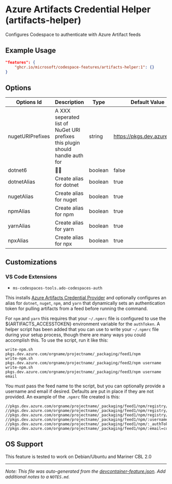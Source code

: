 
# Azure Artifacts Credential Helper (artifacts-helper)

Configures Codespace to authenticate with Azure Artifact feeds

## Example Usage

```json
"features": {
    "ghcr.io/microsoft/codespace-features/artifacts-helper:1": {}
}
```

## Options

| Options Id | Description | Type | Default Value |
|-----|-----|-----|-----|
| nugetURIPrefixes | A XXX seperated list of NuGet URI prefixes this plugin should handle auth for | string | https://pkgs.dev.azure.com/ |
| dotnet6 | 🤷🏻 | boolean | false |
| dotnetAlias | Create alias for dotnet | boolean | true |
| nugetAlias | Create alias for nuget | boolean | true |
| npmAlias | Create alias for npm | boolean | true |
| yarnAlias | Create alias for yarn | boolean | true |
| npxAlias | Create alias for npx | boolean | true |

## Customizations

### VS Code Extensions

- `ms-codespaces-tools.ado-codespaces-auth`

This installs [Azure Artifacts Credential Provider](https://github.com/microsoft/artifacts-credprovider)
and optionally configures an alias for `dotnet`, `nuget`, `npm`, and `yarn` that dynamically sets an authentication token
for pulling artifacts from a feed before running the command.

For `npm` and `yarn` this requires that your `~/.npmrc` file is configured to use the ${ARTIFACTS_ACCESSTOKEN}
environment variable for the `authToken`. A helper script has been added that you can use to write your `~/.npmrc`
file during your setup process, though there are many ways you could accomplish this. To use the script, run it like
this:

```
write-npm.sh pkgs.dev.azure.com/orgname/projectname/_packaging/feed1/npm
write-npm.sh pkgs.dev.azure.com/orgname/projectname/_packaging/feed2/npm username
write-npm.sh pkgs.dev.azure.com/orgname/projectname/_packaging/feed3/npm username email
```

You must pass the feed name to the script, but you can optionally provide a username and email if desired. Defaults
are put in place if they are not provided. An example of the `.npmrc` file created is this:

```
//pkgs.dev.azure.com/orgname/projectname/_packaging/feed1/npm/registry/:username=codespaces
//pkgs.dev.azure.com/orgname/projectname/_packaging/feed1/npm/registry/:_authToken=${ARTIFACTS_ACCESSTOKEN}
//pkgs.dev.azure.com/orgname/projectname/_packaging/feed1/npm/registry/:email=codespaces@github.com
//pkgs.dev.azure.com/orgname/projectname/_packaging/feed1/npm/:username=codespaces
//pkgs.dev.azure.com/orgname/projectname/_packaging/feed1/npm/:_authToken=${ARTIFACTS_ACCESSTOKEN}
//pkgs.dev.azure.com/orgname/projectname/_packaging/feed1/npm/:email=codespaces@github.com
```

## OS Support

This feature is tested to work on Debian/Ubuntu and Mariner CBL 2.0


---

_Note: This file was auto-generated from the [devcontainer-feature.json](https://github.com/microsoft/codespace-features/blob/main/src/artifacts-helper/devcontainer-feature.json).  Add additional notes to a `NOTES.md`._
